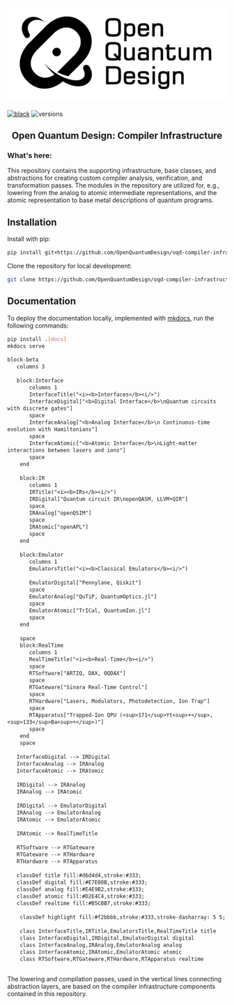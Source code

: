 # ![Open Quantum Design](docs/img/oqd-logo-text.png)

[![black](https://img.shields.io/badge/code%20style-black-000000.svg)](https://github.com/ambv/black)
![versions](https://img.shields.io/badge/python-3.10%20%7C%203.11%20%7C%203.12-blue)

<h2 align="center">
    Open Quantum Design: Compiler Infrastructure
</h2>

### What's here:
This repository contains the supporting infrastructure, base classes, and abstractions 
for creating custom compiler analysis, verification, and transformation passes.
The modules in the repository are utilized for, e.g., lowering from the analog to atomic
intermediate representations, and the atomic representation to base metal descriptions of
quantum programs.

## Installation

Install with pip:

```bash
pip install git+https://github.com/OpenQuantumDesign/oqd-compiler-infrastructure.git
```

Clone the repository for local development:

```bash
git clone https://github.com/OpenQuantumDesign/oqd-compiler-infrastructure.git
```

## Documentation

To deploy the documentation locally, implemented with [mkdocs](https://www.mkdocs.org/), run the following commands:

```bash
pip install .[docs]
mkdocs serve
```

```mermaid
block-beta
   columns 3
   
   block:Interface
       columns 1
       InterfaceTitle("<i><b>Interfaces</b><i/>")
       InterfaceDigital["<b>Digital Interface</b>\nQuantum circuits with discrete gates"] 
       space
       InterfaceAnalog["<b>Analog Interface</b>\n Continuous-time evolution with Hamiltonians"] 
       space
       InterfaceAtomic["<b>Atomic Interface</b>\nLight-matter interactions between lasers and ions"]
       space
    end
    
    block:IR
       columns 1
       IRTitle("<i><b>IRs</b><i/>")
       IRDigital["Quantum circuit IR\nopenQASM, LLVM+QIR"] 
       space
       IRAnalog["openQSIM"]
       space
       IRAtomic["openAPL"]
       space
    end
    
    block:Emulator
       columns 1
       EmulatorsTitle("<i><b>Classical Emulators</b><i/>")
       
       EmulatorDigital["Pennylane, Qiskit"] 
       space
       EmulatorAnalog["QuTiP, QuantumOptics.jl"]
       space
       EmulatorAtomic["TrICal, QuantumIon.jl"]
       space
    end
    
    space
    block:RealTime
       columns 1
       RealTimeTitle("<i><b>Real-Time</b><i/>")
       space
       RTSoftware["ARTIQ, DAX, OQDAX"] 
       space
       RTGateware["Sinara Real-Time Control"]
       space
       RTHardware["Lasers, Modulators, Photodetection, Ion Trap"]
       space
       RTApparatus["Trapped-Ion QPU (<sup>171</sup>Yt<sup>+</sup>, <sup>133</sup>Ba<sup>+</sup>)"]
       space
    end
    space
    
   InterfaceDigital --> IRDigital
   InterfaceAnalog --> IRAnalog
   InterfaceAtomic --> IRAtomic
   
   IRDigital --> IRAnalog
   IRAnalog --> IRAtomic
   
   IRDigital --> EmulatorDigital
   IRAnalog --> EmulatorAnalog
   IRAtomic --> EmulatorAtomic
   
   IRAtomic --> RealTimeTitle
   
   RTSoftware --> RTGateware
   RTGateware --> RTHardware
   RTHardware --> RTApparatus
   
   classDef title fill:#d6d4d4,stroke:#333;
   classDef digital fill:#E7E08B,stroke:#333;
   classDef analog fill:#E4E9B2,stroke:#333;
   classDef atomic fill:#D2E4C4,stroke:#333;
   classDef realtime fill:#B5CBB7,stroke:#333;

    classDef highlight fill:#f2bbbb,stroke:#333,stroke-dasharray: 5 5;

    class InterfaceTitle,IRTitle,EmulatorsTitle,RealTimeTitle title
    class InterfaceDigital,IRDigital,EmulatorDigital digital
    class InterfaceAnalog,IRAnalog,EmulatorAnalog analog
    class InterfaceAtomic,IRAtomic,EmulatorAtomic atomic
    class RTSoftware,RTGateware,RTHardware,RTApparatus realtime
   
```
The lowering and compilation passes, used in the vertical lines connecting
abstraction layers, are based on the compiler infrastructure components contained 
in this repository.